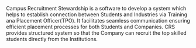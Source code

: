 Campus Recruitment Stewardship is a software to develop a system which helps to establish connection between Students and Industries via Training ana Placement Officer(TPO).
It facilitates seamless communication ensuring efficient placement processes for both Students and Companies.
CRS provides structured system so that the Company can recruit the top skilled students directly from the Institutions.
